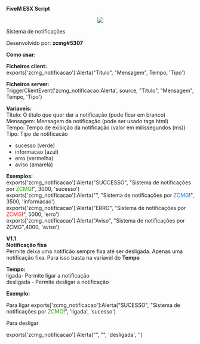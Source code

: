 **FiveM ESX Script**

<div align="center">
<img src="https://user-images.githubusercontent.com/88593228/154800245-733a5322-febc-445c-a26e-08b97d74e8df.png" />
</div>

Sistema de notificações

Desenvolvido por: **zcmg#5307**

**Como usar:**

**Ficheiros client:**</br>
exports['zcmg_notificacao']:Alerta("Título", "Mensagem", Tempo, 'Tipo')

**Ficheiros server:**</br>
TriggerClientEvent('zcmg_notificacao:Alerta', source, "Título", "Mensagem", Tempo, 'Tipo')

**Variaveis:**</br>
Título: O titulo que quer dar a notificação (pode ficar em branco) </br>
Mensagem: Mensagem da notificação (pode ser usado tags html)</br>
Tempo: Tempo de exibição da notificação (valor em milissegundos (ms))</br>
Tipo: Tipo de notificacão</br>
- sucesso (verde)</br>
- informacao (azul)</br>
- erro (vermelha)</br>
- aviso (amarela)</br>

**Exemplos:**</br>
exports['zcmg_notificacao']:Alerta("SUCCESSO", "Sistema de notificações por <span style='color:#1ca800'>ZCMG</span>!", 3000, 'sucesso')</br>
exports['zcmg_notificacao']:Alerta("", "Sistema de notificações por <span style='color:#1c77ff'>ZCMG</span>!", 3500, 'informacao')</br>
exports['zcmg_notificacao']:Alerta("ERRO", "Sistema de notificações por <span style='color:#ff1c1c'>ZCMG</span>!", 5000, 'erro')</br>
exports['zcmg_notificacao']:Alerta("Aviso", "Sistema de notificações por ZCMG",4000, 'aviso')


**V1.1**</br>
**Notificação fixa**</br>
Permite deixa uma notificão sempre fixa até ser desligada. Apenas uma notificação fixa. Para isso basta na variavel do **Tempo**

**Tempo:**</br>
ligada- Permite ligar a notificação</br>
desligada - Permite desligar a notificação 

**Exemplo:**</br>

Para ligar
exports['zcmg_notificacao']:Alerta("SUCESSO", "Sistema de notificações por <span style='color:#1ca800'>ZCMG</span>!", 'ligada', 'sucesso')

Para desligar

exports['zcmg_notificacao']:Alerta("", "", 'desligada', '')



